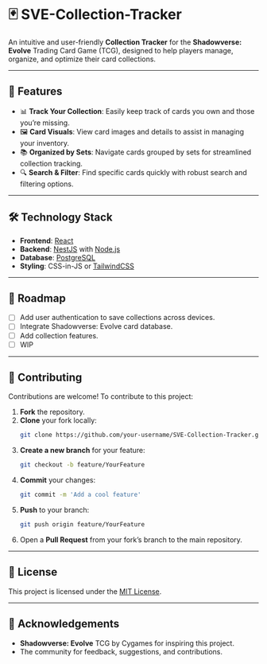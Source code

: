 # 🃏 SVE-Collection-Tracker

An intuitive and user-friendly **Collection Tracker** for the **Shadowverse: Evolve** Trading Card Game (TCG), designed to help players manage, organize, and optimize their card collections.

---

## 🚀 Features

- 📊 **Track Your Collection**: Easily keep track of cards you own and those you’re missing.
- 🖼️ **Card Visuals**: View card images and details to assist in managing your inventory.
- 📚 **Organized by Sets**: Navigate cards grouped by sets for streamlined collection tracking.
- 🔍 **Search & Filter**: Find specific cards quickly with robust search and filtering options.

---

## 🛠️ Technology Stack

- **Frontend**: [React](https://reactjs.org/)
- **Backend**: [NestJS](https://nestjs.com/) with [Node.js](https://nodejs.org/)
- **Database**: [PostgreSQL](https://www.postgresql.org/)
- **Styling**: CSS-in-JS or [TailwindCSS](https://tailwindcss.com/)

---

## 🎯 Roadmap

- [ ] Add user authentication to save collections across devices.
- [ ] Integrate Shadowverse: Evolve card database.
- [ ] Add collection features.
- [ ] WIP

---

## 🤝 Contributing

Contributions are welcome! To contribute to this project:

1. **Fork** the repository.
2. **Clone** your fork locally:
    ```bash
    git clone https://github.com/your-username/SVE-Collection-Tracker.git
    ```
3. **Create a new branch** for your feature:
    ```bash
    git checkout -b feature/YourFeature
    ```
4. **Commit** your changes:
    ```bash
    git commit -m 'Add a cool feature'
    ```
5. **Push** to your branch:
    ```bash
    git push origin feature/YourFeature
    ```
6. Open a **Pull Request** from your fork’s branch to the main repository.

---

## 📜 License

This project is licensed under the [MIT License](LICENSE).

---

## 🌟 Acknowledgements

- **Shadowverse: Evolve** TCG by Cygames for inspiring this project.
- The community for feedback, suggestions, and contributions.